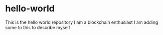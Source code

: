 # hello-world
This is the hello world repository
I am a blockchain enthusiast
I am adding some to this to describe myself
